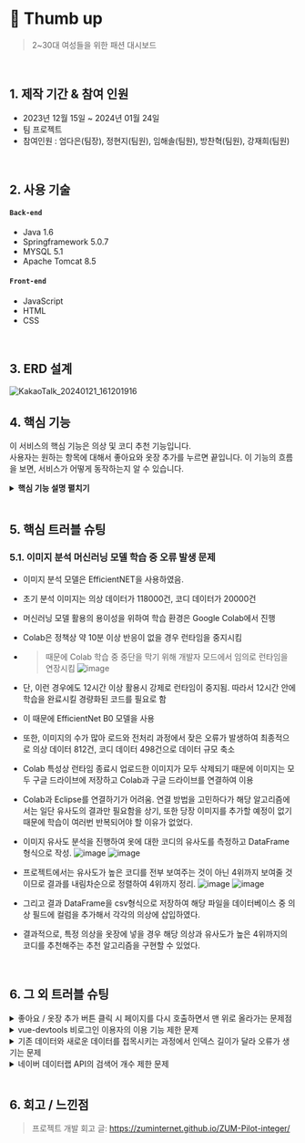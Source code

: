 # :pushpin: Thumb up
> 2~30대 여성들을 위한 패션 대시보드 


</br>

## 1. 제작 기간 & 참여 인원
- 2023년 12월 15일 ~ 2024년 01월 24일
- 팀 프로젝트
- 참여인원 : 엄다은(팀장), 정현지(팀원), 임해솔(팀원), 방찬혁(팀원), 강재희(팀원)

</br>

## 2. 사용 기술
#### `Back-end`
  - Java 1.6
  - Springframework 5.0.7
  - MYSQL 5.1
  - Apache Tomcat 8.5


#### `Front-end`
  - JavaScript
  - HTML
  - CSS

</br>

## 3. ERD 설계
![KakaoTalk_20240121_161201916](https://github.com/2023-SMHRD-IS-AI1/RepoUp/assets/153901365/75738182-5d4c-4156-bafe-f7d8ecc331d8)

## 4. 핵심 기능
이 서비스의 핵심 기능은 의상 및 코디 추천 기능입니다.  
사용자는 원하는 항목에 대해서 좋아요와 옷장 추가를 누르면 끝입니다.
이 기능의 흐름을 보면, 서비스가 어떻게 동작하는지 알 수 있습니다.  

<details>
<summary><b>핵심 기능 설명 펼치기</b></summary>
<div markdown="1">

### 4.1. 전체 흐름
![](https://zuminternet.github.io/images/portal/post/2019-04-22-ZUM-Pilot-integer/flow1.png)

### 4.2. 사용자 요청
![](https://zuminternet.github.io/images/portal/post/2019-04-22-ZUM-Pilot-integer/flow_vue.png)

- **URL 정규식 체크** :pushpin: [코드 확인](https://github.com/JungHyung2/gitio.io/blob/95b4c4f06a2a5a74a00f81a3c3fcc003c994725f/index.html#L15C8-L15C26)
  - Vue.js로 렌더링된 화면단에서, 사용자가 등록을 시도한 URL의 모양새를 정규식으로 확인합니다.
  - URL의 모양새가 아닌 경우, 에러 메세지를 띄웁니다.

- **Axios 비동기 요청** :pushpin: [코드 확인]()
  - URL의 모양새인 경우, 컨텐츠를 등록하는 POST 요청을 비동기로 날립니다.

### 4.3. Controller

![](https://zuminternet.github.io/images/portal/post/2019-04-22-ZUM-Pilot-integer/flow_controller.png)

- **요청 처리** :pushpin: [코드 확인](https://github.com/2023-SMHRD-KDT-IOT-4/Repo/blob/94e1b3a93c48cc3fdb51d4468de151930705faa6/Middle_project12/src/main/webapp/WEB-INF/views/BoardContent.jsp#L20)
  - Controller에서는 요청을 화면단에서 넘어온 요청을 받고, Service 계층에 로직 처리를 위임합니다.

- **결과 응답** :pushpin: [코드 확인]()
  - Service 계층에서 넘어온 로직 처리 결과(메세지)를 화면단에 응답해줍니다.

### 4.4. Service

![](https://zuminternet.github.io/images/portal/post/2019-04-22-ZUM-Pilot-integer/flow_service1.png)

- **Http 프로토콜 추가 및 trim()** :pushpin: [코드 확인]()
  - 사용자가 URL 입력 시 Http 프로토콜을 생략하거나 공백을 넣은 경우,  
  올바른 URL이 될 수 있도록 Http 프로토콜을 추가해주고, 공백을 제거해줍니다.

- **URL 접속 확인** :pushpin: [코드 확인]()
  - 화면단에서 모양새만 확인한 URL이 실제 리소스로 연결되는지 HttpUrlConnection으로 테스트합니다.
  - 이 때, 빠른 응답을 위해 Request Method를 GET이 아닌 HEAD를 사용했습니다.
  - (HEAD 메소드는 GET 메소드의 응답 결과의 Body는 가져오지 않고, Header만 확인하기 때문에 GET 메소드에 비해 응답속도가 빠릅니다.)

  ![](https://zuminternet.github.io/images/portal/post/2019-04-22-ZUM-Pilot-integer/flow_service2.png)

- **Jsoup 이미지, 제목 파싱** :pushpin: [코드 확인]()
  - URL 접속 확인결과 유효하면 Jsoup을 사용해서 입력된 URL의 이미지와 제목을 파싱합니다.
  - 이미지는 Open Graphic Tag를 우선적으로 파싱하고, 없을 경우 첫 번째 이미지와 제목을 파싱합니다.
  - 컨텐츠에 이미지가 없을 경우, 미리 설정해둔 기본 이미지를 사용하고, 제목이 없을 경우 생략합니다.


### 4.5. Repository

![](https://zuminternet.github.io/images/portal/post/2019-04-22-ZUM-Pilot-integer/flow_repo.png)

- **컨텐츠 저장** :pushpin: [코드 확인]()
  - URL 유효성 체크와 이미지, 제목 파싱이 끝난 컨텐츠는 DB에 저장합니다.
  - 저장된 컨텐츠는 다시 Repository - Service - Controller를 거쳐 화면단에 송출됩니다.

</div>
</details>

</br>

## 5. 핵심 트러블 슈팅
### 5.1. 이미지 분석 머신러닝 모델 학습 중 오류 발생 문제
- 이미지 분석 모델은 EfficientNET을 사용하였음.

- 초기 분석 이미지는 의상 데이터가 118000건, 코디 데이터가 20000건

- 머신러닝 모델 활용의 용이성을 위하여 학습 환경은 Google Colab에서 진행

- Colab은 정책상 약 10분 이상 반응이 없을 경우 런타임을 중지시킴
- > 때문에 Colab 학습 중 중단을 막기 위해 개발자 모드에서 임의로 런타임을 연장시킴
  ![image](https://github.com/2023-SMHRD-IS-AI1/RepoUp/assets/148600254/2e6c31c7-6778-42e4-9260-ae300fe8a8b5)
- 단, 이런 경우에도 12시간 이상 활용시 강제로 런타임이 중지됨. 따라서 12시간 안에 학습을 완료시킬 경량화된 코드를 필요로 함

- 이 때문에 EfficientNet B0 모델을 사용
  
- 또한, 이미지의 수가 많아 로드와 전처리 과정에서 잦은 오류가 발생하여 최종적으로 의상 데이터 812건, 코디 데이터 498건으로 데이터 규모 축소

- Colab 특성상 런타임 종료시 업로드한 이미지가 모두 삭제되기 때문에 이미지는 모두 구글 드라이브에 저장하고 Colab과 구글 드라이브를 연결하여 이용


- Colab과 Eclipse를 연결하기가 어려움. 연결 방법을 고민하다가 해당 알고리즘에서는 일단 유사도의 결과만 필요함을 상기,
또한 당장 이미지를 추가할 예정이 없기 때문에 학습이 여러번 반복되어야 할 이유가 없었다.

- 이미지 유사도 분석을 진행하여 옷에 대한 코디의 유사도를 측정하고 DataFrame 형식으로 작성. 
![image](https://github.com/2023-SMHRD-IS-AI1/RepoUp/assets/148600254/73b681bc-1f12-4bf9-9dc2-c20f4a5d4f20)
![image](https://github.com/2023-SMHRD-IS-AI1/RepoUp/assets/148600254/28783a12-eb48-4bc3-b9b6-f5a227b74e93)

- 프로젝트에서는 유사도가 높은 코디를 전부 보여주는 것이 아닌 4위까지 보여줄 것이므로 결과를 내림차순으로 정렬하여 4위까지 정리.
![image](https://github.com/2023-SMHRD-IS-AI1/RepoUp/assets/148600254/a4d99e53-e001-4cf8-938f-9019303e8cbc)
![image](https://github.com/2023-SMHRD-IS-AI1/RepoUp/assets/148600254/775841fb-a3e0-4fd9-ad3c-d615f6e0f782)

- 그리고 결과 DataFrame을 csv형식으로 저장하여 해당 파일을 데이터베이스 중 의상 필드에 컬럼을 추가해서 각각의 의상에 삽입하였다.

- 결과적으로, 특정 의상을 옷장에 넣을 경우 해당 의상과 유사도가 높은 4위까지의 코디를 추천해주는 추천 알고리즘을 구현할 수 있었다.


</br>

## 6. 그 외 트러블 슈팅
<details>
<summary>좋아요 / 옷장 추가 버튼 클릭 시 페이지를 다시 호출하면서 맨 위로 올라가는 문제점</summary>
<div markdown="1">

- Ajax를 활용하여 비동기화 방식으로 전환하여 버튼 클릭시 페이지가 바로 새로고침 되는 것을 막음
- ![image](https://github.com/2023-SMHRD-IS-AI1/RepoUp/assets/148600254/3c99ae12-65b5-4309-aa3c-22cf0196071b)

</div>
</details>

<details>
<summary>vue-devtools 비로그인 이용자의 이용 기능 제한 문제</summary>
<div markdown="1">
  
  - alert 기능을 사용하여 비로그인 사용자의 접근을 제한
  - ![image](https://github.com/2023-SMHRD-IS-AI1/RepoUp/assets/148600254/5ffc2d09-d950-43dd-a1ac-3612388ff948)
  
</div>
</details>

<details>
<summary>기존 데이터와 새로운 데이터를 접목시키는 과정에서 인덱스 길이가 달라 오류가 생기는 문제</summary>
<div markdown="1">
  
  - 기존 데이터의 인덱스를 가져와 해당하는 데이터에 대해서만 테이블 제작하려 하였으나 불러온 데이터가 튜플 형식으로 이루어져있어 사용 불가
  - 가져온 튜플에서 데이터를 추출해서 리스트로 제작 및 새로운 데이터와 접목, 기존 데이터와 인덱스 번호가 동일한 행만 DB에 추가
  
</div>
</details>

<details>
<summary> 네이버 데이터랩 API의 검색어 개수 제한 문제 </summary>
<div markdown="1">
  
  - 네이버 데이터랩에서 인기 검색어를 10위까지 요청하여 그래프로 제시하려고 하였으나 네이버 데이터랩 API의 검색어 갯수 제한은 5개.
  - 또한 검색량 자체를 제공하는 것이 아닌 5개중 가장 높은 검색어를 기준으로 하여 퍼센티지(%)로 제시하는 방식

![image](https://github.com/2023-SMHRD-IS-AI1/RepoUp/assets/148600254/f8d8c9e0-5b1d-480c-9b0f-3b3aa11e2e34)

  - 따라서 10개의 검색어 중 1위를 제외하고 3개의 조합으로 나누어 요청 자체를 3번 진행했으며 세 번의 요청 모두 API요청값에 1위인 검색어를 모두 포함하여 상대비율을 고정시켰다.
  - 결과적으로 1위 검색어를 100% 기준으로 타 검색어들의 검색량 비율을 알 수 있었고, 해당 데이터를 시각화하였다. 
  
</div>
</details>

    
</br>

## 6. 회고 / 느낀점
>프로젝트 개발 회고 글: https://zuminternet.github.io/ZUM-Pilot-integer/

